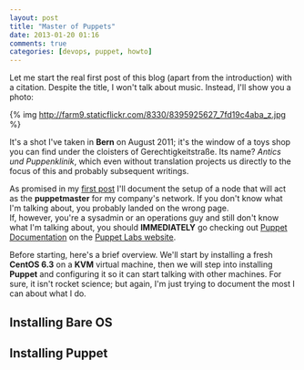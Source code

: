 ```yaml
---
layout: post
title: "Master of Puppets"
date: 2013-01-20 01:16
comments: true
categories: [devops, puppet, howto]
---
```


Let me start the real first post of this blog (apart from the introduction)
with a citation. Despite the title, I won't talk about music. Instead, I'll
show you a photo:

<!-- More -->
{% img http://farm9.staticflickr.com/8330/8395925627_7fd19c4aba_z.jpg %}

It's a shot I've taken in **Bern** on August 2011; it's the window of a toys 
shop you can find under the cloisters of Gerechtigkeitstraße. Its name? *Antics
und Puppenklinik*, which even without translation projects us directly to the 
focus of this and probably subsequent writings.

As promised in my [first post](http://blog.dontwakethecat.net/blog/2013/01/19/pre-flight-debrief/)
I'll document the setup of a node that will act as the **puppetmaster** for my
company's network. If you don't know what I'm talking about, you probably
landed on the wrong page.  
If, however, you're a sysadmin or an operations guy
and still don't know what I'm talking about, you should **IMMEDIATELY** go
checking out [Puppet Documentation](http://docs.puppetlabs.com/) on the 
[Puppet Labs website](http://puppetlabs.com/).

Before starting, here's a brief overview. We'll start by installing a fresh
**CentOS 6.3** on a **KVM** virtual machine, then we will step into installing
**Puppet** and configuring it so it can start talking with other machines. For
sure, it isn't rocket science; but again, I'm just trying to document the most
I can about what I do.

## Installing Bare OS

## Installing Puppet
